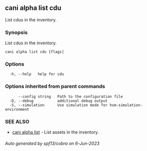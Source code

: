 ## cani alpha list cdu

List cdus in the inventory.

### Synopsis

List cdus in the inventory.

```
cani alpha list cdu [flags]
```

### Options

```
  -h, --help   help for cdu
```

### Options inherited from parent commands

```
      --config string   Path to the configuration file
  -D, --debug           additional debug output
  -S, --simulation      Use simulation mode for hsm-simulation-environment
```

### SEE ALSO

* [cani alpha list](cani_alpha_list.md)	 - List assets in the inventory.

###### Auto generated by spf13/cobra on 6-Jun-2023
